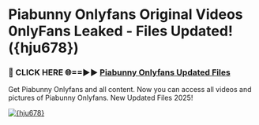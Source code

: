 # Piabunny Onlyfans Original Videos 0nlyFans Leaked - Files Updated! ({hju678})

<h3>🔴 CLICK HERE 🌐==►► <a href="https://tinyurl.com/ms9xzufz" rel="nofollow">Piabunny Onlyfans Updated Files</a></h3>

Get Piabunny Onlyfans and all content. Now you can access all videos and pictures of Piabunny Onlyfans. New Updated Files 2025!

[![{hju678}](https://i.imgur.com/PQ7UWWw.gif)](https://tinyurl.com/ms9xzufz)